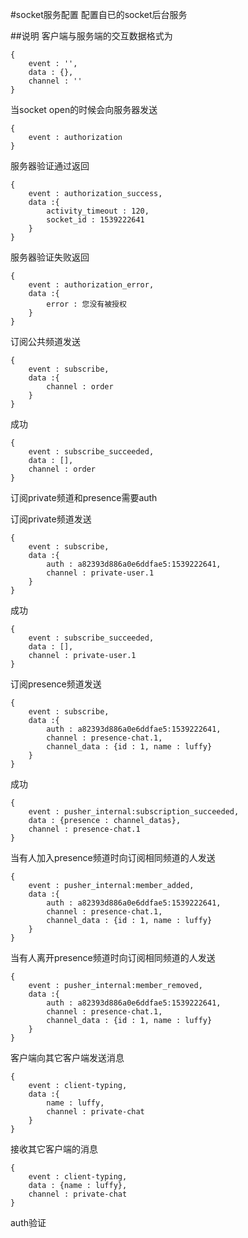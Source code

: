 #socket服务配置
配置自已的socket后台服务

##说明
客户端与服务端的交互数据格式为
```
{
    event : '',
    data : {},
    channel : ''
}
```

当socket open的时候会向服务器发送
````
{
    event : authorization
}
````

服务器验证通过返回
````
{
    event : authorization_success,
    data :{
        activity_timeout : 120,
        socket_id : 1539222641
    }
}
````

服务器验证失败返回
````
{
    event : authorization_error,
    data :{
        error : 您没有被授权
    }
}
````

订阅公共频道发送
````
{
    event : subscribe,
    data :{
        channel : order
    }
}
````

成功
````
{
    event : subscribe_succeeded,
    data : [],
    channel : order
}
````

订阅private频道和presence需要auth

订阅private频道发送
````
{
    event : subscribe,
    data :{
        auth : a82393d886a0e6ddfae5:1539222641,
        channel : private-user.1
    }
}
````

成功
````
{
    event : subscribe_succeeded,
    data : [],
    channel : private-user.1
}
````

订阅presence频道发送
````
{
    event : subscribe,
    data :{
        auth : a82393d886a0e6ddfae5:1539222641,
        channel : presence-chat.1,
        channel_data : {id : 1, name : luffy}
    }
}
````

成功
````
{
    event : pusher_internal:subscription_succeeded,
    data : {presence : channel_datas},
    channel : presence-chat.1
}
````

当有人加入presence频道时向订阅相同频道的人发送
````
{
    event : pusher_internal:member_added,
    data :{
        auth : a82393d886a0e6ddfae5:1539222641,
        channel : presence-chat.1,
        channel_data : {id : 1, name : luffy}
    }
}
````

当有人离开presence频道时向订阅相同频道的人发送
````
{
    event : pusher_internal:member_removed,
    data :{
        auth : a82393d886a0e6ddfae5:1539222641,
        channel : presence-chat.1,
        channel_data : {id : 1, name : luffy}
    }
}
````

客户端向其它客户端发送消息
````
{
    event : client-typing,
    data :{
        name : luffy,
        channel : private-chat
    }
}
````

接收其它客户端的消息
````
{
    event : client-typing,
    data : {name : luffy},
    channel : private-chat
}
````

auth验证
